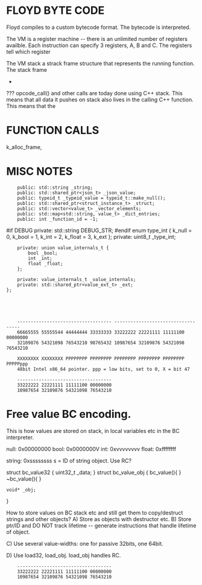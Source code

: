 # FLOYD BYTE CODE

Floyd compiles to a custom bytecode format. The bytecode is interpreted.

The VM is a register machine -- there is an unlimited number of registers availble. Each instruction can specify 3 registers, A, B and C. The registers tell which register


The VM stack a strack frame structure that represents the running function. The stack frame 



- 


??? opcode_call() and other calls are today done using C++ stack. This means that all data it pushes on stack also lives in the calling C++ function. This means that the








# FUNCTION CALLS



k_alloc_frame, 





# MISC NOTES




		public: std::string _string;
		public: std::shared_ptr<json_t> _json_value;
		public: typeid_t _typeid_value = typeid_t::make_null();
		public: std::shared_ptr<struct_instance_t> _struct;
		public: std::vector<value_t> _vector_elements;
		public: std::map<std::string, value_t> _dict_entries;
		public: int _function_id = -1;


#if DEBUG
		private: std::string DEBUG_STR;
#endif
		enum type_int {
			k_null = 0,
			k_bool = 1,
			k_int = 2,
			k_float = 3,
			k_ext
		};
		private: uint8_t _type_int;

		private: union value_internals_t {
			bool _bool;
			int _int;
			float _float;
		};

		private: value_internals_t _value_internals;
		private: std::shared_ptr<value_ext_t> _ext;
	};





		----------------------------------- -----------------------------------
		66665555 55555544 44444444 33333333 33222222 22221111 11111100 00000000
		32109876 54321098 76543210 98765432 10987654 32109876 54321098 76543210

		XXXXXXXX XXXXXXXX PPPPPPPP PPPPPPPP PPPPPPPP PPPPPPPP PPPPPPPP PPPPPppp
		48bit Intel x86_64 pointer. ppp = low bits, set to 0, X = bit 47

		-----------------------------------
		33222222 22221111 11111100 00000000
		10987654 32109876 54321098 76543210



# Free value BC encoding.
This is how values are stored on stack, in local variables etc in the BC interpreter.


null: 0x00000000
bool: 0x0000000V
int: 0xvvvvvvvv
float: 0xffffffff

string: 0xssssssss
	s = ID of string object. Use RC?


struct bc_value32 {
	uint32_t _data;
}
struct bc_value_obj {
	bc_value(){
	}
	~bc_value(){
	}

	void* _obj;
}



How to store values on BC stack etc and still get them to copy/destruct strings and other objects?
A) Store as objects with destructor etc.
B) Store ptr/ID and DO NOT track lifetime -- generate instructions that handle lifetime of object.

C) Use several value-widths: one for passive 32bits, one 64bit.

D) Use load32, load_obj. load_obj handles RC.

		-----------------------------------
		33222222 22221111 11111100 00000000
		10987654 32109876 54321098 76543210







